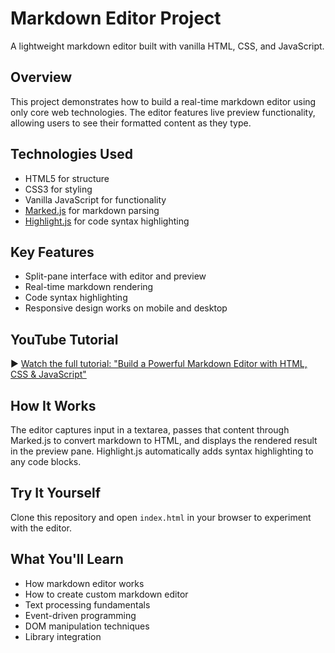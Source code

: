 # Markdown Editor Project

A lightweight markdown editor built with vanilla HTML, CSS, and JavaScript.

## Overview
This project demonstrates how to build a real-time markdown editor using only core web technologies. The editor features live preview functionality, allowing users to see their formatted content as they type.

## Technologies Used
- HTML5 for structure
- CSS3 for styling
- Vanilla JavaScript for functionality
- [Marked.js](https://marked.js.org/) for markdown parsing
- [Highlight.js](https://highlightjs.org/) for code syntax highlighting

## Key Features
- Split-pane interface with editor and preview
- Real-time markdown rendering
- Code syntax highlighting
- Responsive design works on mobile and desktop

## YouTube Tutorial  
▶️ [Watch the full tutorial: "Build a Powerful Markdown Editor with HTML, CSS & JavaScript"](https://youtu.be/oVxUFhtwHGU)


## How It Works
The editor captures input in a textarea, passes that content through Marked.js to convert markdown to HTML, and displays the rendered result in the preview pane. Highlight.js automatically adds syntax highlighting to any code blocks.

## Try It Yourself
Clone this repository and open `index.html` in your browser to experiment with the editor.

## What You'll Learn
- How markdown editor works
- How to create custom markdown editor
- Text processing fundamentals
- Event-driven programming
- DOM manipulation techniques
- Library integration
